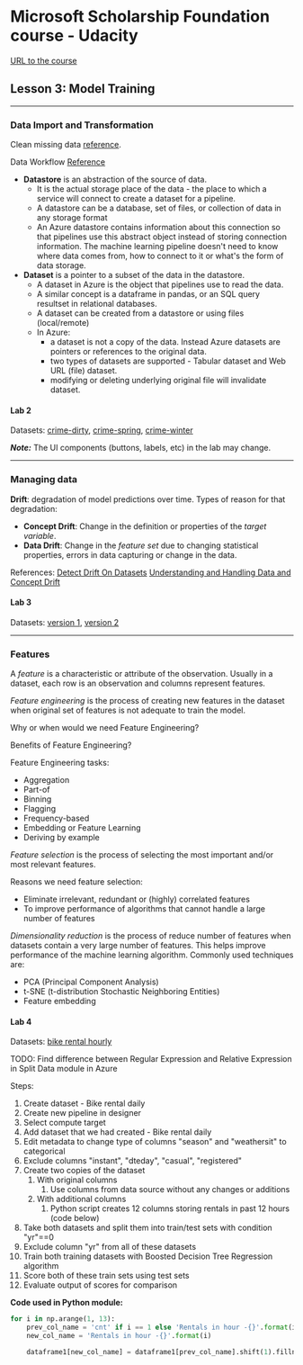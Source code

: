 # Microsoft Scholarship Foundation course - Udacity 
[URL to the course](https://classroom.udacity.com/nanodegrees/nd00332)

## Lesson 3: Model Training

*** 

### Data Import and Transformation
Clean missing data [reference](https://docs.microsoft.com/en-us/azure/machine-learning/algorithm-module-reference/clean-missing-data).

Data Workflow [Reference](https://docs.microsoft.com/en-us/azure/machine-learning/concept-data)

* **Datastore** is an abstraction of the source of data.
  * It is the actual storage place of the data - the place to which a service will connect to create a dataset for a pipeline.
  * A datastore can be a database, set of files, or collection of data in any storage format
  * An Azure datastore contains information about this connection so that pipelines use this abstract object instead of storing connection information. The machine learning pipeline doesn't need to know where data comes from, how to connect to it or what's the form of data storage.
* **Dataset** is a pointer to a subset of the data in the datastore.
  * A dataset in Azure is the object that pipelines use to read the data.
  * A similar concept is a dataframe in pandas, or an SQL query resultset in relational databases.
  * A dataset can be created from a datastore or using files (local/remote)
  * In Azure: 
    * a dataset is not a copy of the data. Instead Azure datasets are pointers or references to the original data.
    * two types of datasets are supported - Tabular dataset and Web URL (file) dataset.
    * modifying or deleting underlying original file will invalidate dataset.

#### Lab 2

Datasets: [crime-dirty](https://introtomlsampledata.blob.core.windows.net/data/crime-data/crime-dirty.csv), [crime-spring](https://introtomlsampledata.blob.core.windows.net/data/crime-data/crime-spring.csv), [crime-winter](://introtomlsampledata.blob.core.windows.net/data/crime-data/crime-winter.csv)

***Note:*** The UI components (buttons, labels, etc) in the lab may change.

***

### Managing data
**Drift**: degradation of model predictions over time. Types of reason for that degradation:
* **Concept Drift**: Change in the definition or properties of the _target variable_.
* **Data Drift**: Change in the *feature set* due to changing statistical properties, errors in data capturing or change in the data.

References:
[Detect Drift On Datasets](https://docs.microsoft.com/en-us/azure/machine-learning/how-to-monitor-datasets)
[Understanding and Handling Data and Concept Drift](https://www.explorium.ai/blog/understanding-and-handling-data-and-concept-drift/)


#### Lab 3

Datasets: [version 1](https://introtomlsampledata.blob.core.windows.net/data/nyc-taxi/nyc-taxi-sample-data-5months.csv), [version 2](https://introtomlsampledata.blob.core.windows.net/data/nyc-taxi/nyc-taxi-sample-data-5months.csv)

***

### Features
A _feature_ is a characteristic or attribute of the observation. Usually in a dataset, each row is an observation and columns represent features.

_Feature engineering_ is the process of creating new features in the dataset when original set of features is not adequate to train the model. 

Why or when would we need Feature Engineering?

Benefits of Feature Engineering?

Feature Engineering tasks:
* Aggregation
* Part-of
* Binning
* Flagging
* Frequency-based
* Embedding or Feature Learning
* Deriving by example

_Feature selection_ is the process of selecting the most important and/or most relevant features. 

Reasons we need feature selection:
* Eliminate irrelevant, redundant or (highly) correlated features
* To improve performance of algorithms that cannot handle a large number of features



_Dimensionality reduction_ is the process of reduce number of features when datasets contain a very large number of features. This helps improve performance of the machine learning algorithm. Commonly used techniques are:
* PCA (Principal Component Analysis)
* t-SNE (t-distribution Stochastic Neighboring Entities)
* Feature embedding


#### Lab 4

Datasets: [bike rental hourly](https://introtomlsampledata.blob.core.windows.net/data/bike-rental/bike-rental-hour.csv)

TODO: Find difference between Regular Expression and Relative Expression in Split Data module in Azure

Steps:
1. Create dataset - Bike rental daily
2. Create new pipeline in designer
3. Select compute target
4. Add dataset that we had created - Bike rental daily
5. Edit metadata to change type of columns "season" and "weathersit" to categorical
6. Exclude columns "instant", "dteday", "casual", "registered" 
7. Create two copies of the dataset
    1. With original columns
        1. Use columns from data source without any changes or additions
    2. With additional columns
        1. Python script creates 12 columns storing rentals in past 12 hours (code below)
8. Take both datasets and split them into train/test sets with condition "yr"==0
9. Exclude column "yr" from all of these datasets
10. Train both training datasets with Boosted Decision Tree Regression algorithm 
10. Score both of these train sets using test sets
11. Evaluate output of scores for comparison

**Code used in Python module:**
```python
for i in np.arange(1, 13):
    prev_col_name = 'cnt' if i == 1 else 'Rentals in hour -{}'.format(i-1)
    new_col_name = 'Rentals in hour -{}'.format(i)

    dataframe1[new_col_name] = dataframe1[prev_col_name].shift(1).fillna(0)
```